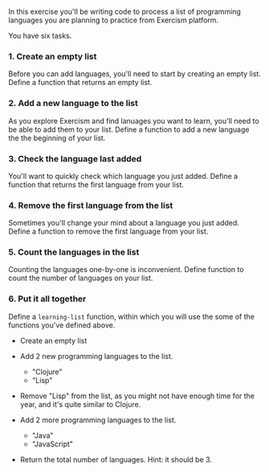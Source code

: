 In this exercise you'll be writing code to process a list of programming languages you are planning to practice from Exercism platform.

You have six tasks.

### 1. Create an empty list

Before you can add languages, you'll need to start by creating an empty list. Define a function that returns an empty list.

### 2. Add a new language to the list

As you explore Exercism and find lanuages you want to learn, you'll need to be able to add them to your list. Define a function to add a new language the the beginning of your list.

### 3. Check the language last added

You'll want to quickly check which language you just added. Define a function that returns the first language from your list.

### 4. Remove the first language from the list

Sometimes you'll change your mind about a language you just added. Define a function to remove the first language from your list.

### 5. Count the languages in the list

Counting the languages one-by-one is inconvenient. Define function to count the number of languages on your list.

### 6. Put it all together

Define a `learning-list` function, within which you will use the some of the functions you've defined above.

- Create an empty list
- Add 2 new programming languages to the list.

  - "Clojure"
  - "Lisp"

- Remove "Lisp" from the list, as you might not have enough time for the year, and it's quite similar to Clojure.
- Add 2 more programming languages to the list.

  - "Java"
  - "JavaScript"

- Return the total number of languages. Hint: it should be 3.
